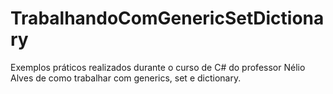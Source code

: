 # TrabalhandoComGenericSetDictionary
Exemplos práticos realizados durante o curso de C# do professor Nélio Alves de como trabalhar com generics, set e dictionary. 
